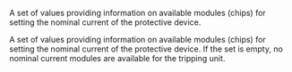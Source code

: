 A set of values providing information on available modules (chips) for setting the nominal current of the protective device.


<!-- comment -->


A set of values providing information on available modules (chips) for setting the nominal current of the protective device. If
the set is empty, no nominal current modules are available for the tripping unit.


